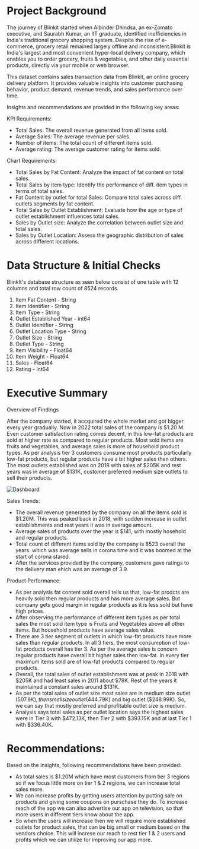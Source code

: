 # Project Background
The journey of Blinkit started when Albinder Dhindsa, an ex-Zomato executive, and Saurabh Kumar, an IIT graduate, identified inefficiencies in India's traditional grocery shopping system. Despite the rise of e-commerce, grocery retail remained largely offline and inconsistent.Blinkit is India's largest and most convenient hyper-local delivery company, which enables you to order grocery, fruits & vegetables, and other daily essential products, directly via your mobile or web browser.

This dataset contains sales transaction data from Blinkit, an online grocery delivery platform. It provides valuable insights into customer purchasing behavior, product demand, revenue trends, and sales performance over time.

Insights and recommendations are provided in the following key areas:

KPI Requirements:

- Total Sales: The overall revenue generated from all items sold.
- Average Sales: The average revenue per sales.
- Number of items: The total count of different items sold.
- Average rating: The average customer rating for items sold.

Chart Requirements:

- Total Sales by Fat Content: Analyze the impact of fat content on total sales.
- Total Sales by item type: Identify the performance of diff. item types in terms of total sales.
- Fat Content by outlet for total Sales: Compare total sales across diff. outlets segments by fat content.
- Total Sales by Outlet Establishment: Evaluate how the age or type of outlet establishment influences total sales.
- Sales by Outlet size: Analyze the correlation between outlet size and total sales.
- Sales by Outlet Location: Assess the geographic distribution of sales across different locations.

# Data Structure & Initial Checks

BlinkIt's database structure as seen below consist of one table with 12 columns and total row count of 8524 records.
1. Item Fat Content - String
2. Item Identifier - String
3. Item Type - String
4. Outlet Established Year - int64
5. Outlet Identifier - String
6. Outlet Location Type - String
7. Outlet Size - String
8. Outlet Type - String
9. Item Visibility - Float64
10. Item Weight - Float64
11. Sales - Float64
12. Rating - Int64

# Executive Summary

Overview of Findings

After the company started, it accquired the whole market and got bigger every year gradually. Now in 2022 total sales of the company is $1.20 M. Even customer satisfaction rating comes decent, in this low-fat products are sold at higher rate as compared to regular products. Most sold items are fruits and vegetables, and average sales is more of household product types. As per analysis tier 3 customers consume most products particularly low-fat products, but regular products have a bit higher sales then others. The most outlets established was on 2018 with sales of $205K and rest years was in average of $131K, customer preferred medium size outlets to sell their products.


![Dashboard](https://github.com/user-attachments/assets/3dab4853-ce35-4973-b6f4-15f0feee5213)


Sales Trends:

- The overall revenue generated by the company on all the items sold is $1.20M. This was peaked back in 2018, with sudden increase in outlet establishments and rest years it was in average amount.
- Average sales of products over the year is $141, with mostly hosehold and regular products.
- Total count of different items sold by the company is 8523 overall the years. which was average sells in corona time and it was boomed at the start of corona stared.
- After the services provided by the company, customers gave ratings to the delivery man ehich was an average of 3.9.

Product Performance:

- As per analysis fat content sold overall tells us that, low-fat prodcts are heavily sold then regular products and has more average sales. But company gets good margin in regular products as it is less sold but have high prices.
- After observing the performance of different item types as per total sales the most sold item type is Fruits and Vegetables above all other items. But household products have average sales value.
- There are 3 tier segment of outlets in which low-fat products have more sales than regular products. In all 3 tiers, the most consumption of low-fat products overall has tier 3. As per the average sales is concern regular products have overall bit higher sales then low-fat. In every tier maximum items sold are of low-fat products compared to regular products.
- Overall, the total sales of outlet establishment was at peak in 2018 with $205K and had least sales in 2011 about $78K. Rest of the years it maintained a constant sales around $131K.
- As per the total sales of outlet size most sales are in medium size outlet ($507.9K), then small size outlet ($444.79K) and big outlet ($248.99K). So, we can say that mostly preferred and profitable outlet size is medium.
- Analysis says total sales as per outlet location says the highest sales were in Tier 3 with $472.13K, then Tier 2 with $393.15K and at last Tier 1 with $336.40K.

# Recommendations:

Based on the insights, following recommendations have been provided:
- As total sales is $1.20M which have most customers from tier 3 regions so if we focus little more on tier 1 & 2 regions, we can increase total sales more.
- We can increase profits by getting users attention by putting sale on products and giving some coupons on purschase they do. To increase reach of the app we can also advertise our app on television, so that more users in different tiers know about the app.
- So when the users will increase then we will require more established outlets for product sales, that can be big small or medium based on the vendors choice. This will increse our reach to rest tier 1 & 2 users and profits which we can utilize for improving our app more.   














